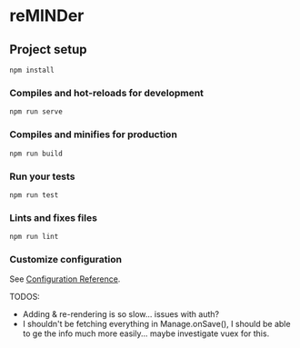 # reMINDer

## Project setup
```
npm install
```

### Compiles and hot-reloads for development
```
npm run serve
```

### Compiles and minifies for production
```
npm run build
```

### Run your tests
```
npm run test
```

### Lints and fixes files
```
npm run lint
```

### Customize configuration
See [Configuration Reference](https://cli.vuejs.org/config/).

TODOS:
  - Adding & re-rendering is so slow... issues with auth?
  - I shouldn't be fetching everything in Manage.onSave(), I should be able to ge the info much more easily... maybe investigate vuex for this.